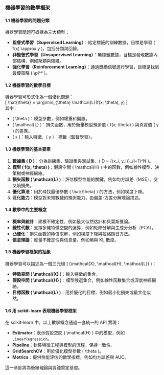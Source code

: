 ### 機器學習的數學框架  

#### 1.1 機器學習的問題分類  
機器學習問題可概括為三大類型：  
- **監督式學習（Supervised Learning）**：給定標籤的訓練數據，目標是學習 \( f(x) \approx y \)，包括分類與回歸。  
- **非監督式學習（Unsupervised Learning）**：無標籤數據，目標是發現數據內部結構，例如聚類與降維。  
- **強化學習（Reinforcement Learning）**：通過獎勵信號進行學習，目標是找到最優策略 \( \pi^* \)。  

#### 1.2 機器學習的數學目標  
機器學習可形式化為一個優化問題：  
\[
\hat{\theta} = \arg\min_{\theta} \mathcal{L}(f(x; \theta), y)
\]  
其中：  
- \( \theta \)：模型參數，例如權重和偏置。  
- \( \mathcal{L} \)：損失函數，用於衡量模型預測值 \( f(x; \theta) \) 與真實值 \( y \) 的差異。  
- \( x \)：輸入特徵，\( y \)：標籤（監督學習）。  

#### 1.3 機器學習的基本要素  
1. **數據集 \( D \)**：分為訓練集、驗證集與測試集，\( D = \{(x_i, y_i)\}_{i=1}^N \)。  
2. **模型 \( f(x; \theta) \)**：假設空間 \( \mathcal{H} \) 中的函數，例如線性模型、決策樹或神經網絡。  
3. **損失函數 \( \mathcal{L} \)**：評估模型性能的關鍵，例如均方誤差（MSE）、交叉熵損失。  
4. **優化算法**：用於尋找最優參數 \( \hat{\theta} \) 的方法，例如梯度下降。  
5. **泛化能力**：模型對未知數據的預測能力，由偏差-方差分解理論描述。

#### 1.4 數學中的主要概念  
- **概率與統計**：建模不確定性，例如最大似然估計和貝葉斯推論。  
- **線性代數**：支撐多維特徵空間的運算，例如矩陣分解與主成分分析（PCA）。  
- **凸優化**：損失函數的極值求解，例如梯度下降與拉格朗日方法。  
- **信息理論**：度量不確定性與信息量，例如熵與 KL 散度。  

#### 1.5 機器學習框架的抽象  
機器學習可以描述為一個三元組 \( (\mathcal{X}, \mathcal{H}, \mathcal{L}) \)：  
- **特徵空間 \( \mathcal{X} \)**：輸入特徵的集合。  
- **假設空間 \( \mathcal{H} \)**：模型候選集合，例如線性函數集合或深度神經網絡。  
- **目標函數 \( \mathcal{L} \)**：用於優化的目標，例如最小化損失或最大化似然。  

#### 1.6 用 scikit-learn 表現機器學習框架  
在 scikit-learn 中，以上數學概念通過一套統一的 API 實現：  
- **Estimator**：表示假設空間 \( \mathcal{H} \) 中的模型，例如 `LinearRegression`。  
- **Pipeline**：封裝特徵工程與模型的流程，保持一致性。  
- **GridSearchCV**：用於優化模型參數 \( \theta \)。  
- **Metrics**：提供性能評估的數學指標，例如均方誤差與 AUC。  

這一章節將為後續理論與實踐奠定基礎。